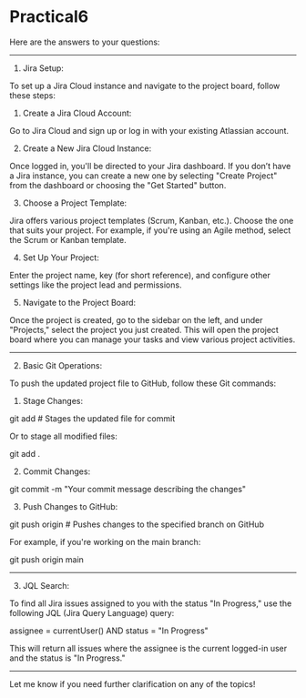# Practical6
Here are the answers to your questions:


---

1. Jira Setup:

To set up a Jira Cloud instance and navigate to the project board, follow these steps:

1. Create a Jira Cloud Account:

Go to Jira Cloud and sign up or log in with your existing Atlassian account.



2. Create a New Jira Cloud Instance:

Once logged in, you'll be directed to your Jira dashboard. If you don’t have a Jira instance, you can create a new one by selecting "Create Project" from the dashboard or choosing the "Get Started" button.



3. Choose a Project Template:

Jira offers various project templates (Scrum, Kanban, etc.). Choose the one that suits your project. For example, if you're using an Agile method, select the Scrum or Kanban template.



4. Set Up Your Project:

Enter the project name, key (for short reference), and configure other settings like the project lead and permissions.



5. Navigate to the Project Board:

Once the project is created, go to the sidebar on the left, and under "Projects," select the project you just created. This will open the project board where you can manage your tasks and view various project activities.





---

2. Basic Git Operations:

To push the updated project file to GitHub, follow these Git commands:

1. Stage Changes:

git add <file-name>  # Stages the updated file for commit

Or to stage all modified files:

git add .


2. Commit Changes:

git commit -m "Your commit message describing the changes"


3. Push Changes to GitHub:

git push origin <branch-name>  # Pushes changes to the specified branch on GitHub



For example, if you're working on the main branch:

git push origin main


---

3. JQL Search:

To find all Jira issues assigned to you with the status "In Progress," use the following JQL (Jira Query Language) query:

assignee = currentUser() AND status = "In Progress"

This will return all issues where the assignee is the current logged-in user and the status is "In Progress."


---

Let me know if you need further clarification on any of the topics!
